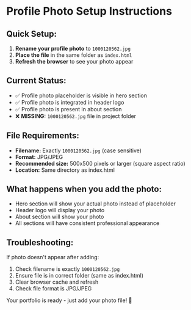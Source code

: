 # Profile Photo Setup Instructions

## Quick Setup:
1. **Rename your profile photo** to `1000120562.jpg`
2. **Place the file** in the same folder as `index.html`
3. **Refresh the browser** to see your photo appear

## Current Status:
- ✅ Profile photo placeholder is visible in hero section
- ✅ Profile photo is integrated in header logo
- ✅ Profile photo is present in about section
- ❌ **MISSING:** `1000120562.jpg` file in project folder

## File Requirements:
- **Filename:** Exactly `1000120562.jpg` (case sensitive)
- **Format:** JPG/JPEG
- **Recommended size:** 500x500 pixels or larger (square aspect ratio)
- **Location:** Same directory as index.html

## What happens when you add the photo:
- Hero section will show your actual photo instead of placeholder
- Header logo will display your photo
- About section will show your photo
- All sections will have consistent professional appearance

## Troubleshooting:
If photo doesn't appear after adding:
1. Check filename is exactly `1000120562.jpg`
2. Ensure file is in correct folder (same as index.html)
3. Clear browser cache and refresh
4. Check file format is JPG/JPEG

Your portfolio is ready - just add your photo file! 🚀
